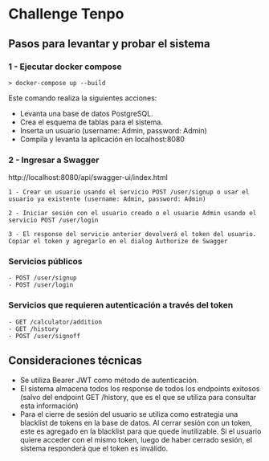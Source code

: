 # Challenge Tenpo

## Pasos para levantar y probar el sistema

### 1 - Ejecutar docker compose
``` shell
> docker-compose up --build
```
Este comando realiza la siguientes acciones:
- Levanta una base de datos PostgreSQL.
- Crea el esquema de tablas para el sistema.
- Inserta un usuario (username: Admin, password: Admin)
- Compila y levanta la aplicación en localhost:8080

### 2 - Ingresar a Swagger
http://localhost:8080/api/swagger-ui/index.html

    1 - Crear un usuario usando el servicio POST /user/signup o usar el usuario ya existente (username: Admin, password: Admin)

    2 - Iniciar sesión con el usuario creado o el usuario Admin usando el servicio POST /user/login
 
    3 - El response del servicio anterior devolverá el token del usuario. Copiar el token y agregarlo en el dialog Authorize de Swagger

### Servicios públicos
    - POST /user/signup
    - POST /user/login

### Servicios que requieren autenticación a través del token
    - GET /calculator/addition
    - GET /history
    - POST /user/signoff

## Consideraciones técnicas

- Se utiliza Bearer JWT como método de autenticación.
- El sistema almacena todos los response de todos los endpoints exitosos (salvo del endpoint GET /history, que es el que se utiliza para consultar esta información)
- Para el cierre de sesión del usuario se utiliza como estrategia una blacklist de tokens en la base de datos. Al cerrar sesión con
 un token, este es agregado en la blacklist para que quede inutilizable. Si el usuario quiere acceder con el mismo token,
 luego de haber cerrado sesión, el sistema responderá que el token es inválido.
